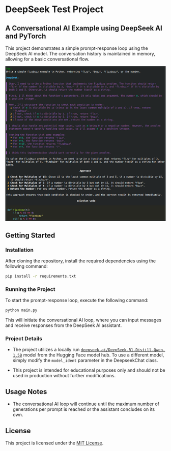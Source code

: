 # DeepSeek Test Project

## A Conversational AI Example using DeepSeek AI and PyTorch

This project demonstrates a simple prompt-response loop using the DeepSeek AI model. The conversation history is maintained in memory, allowing for a basic conversational flow.

![DeepSeek AI example](./example.png)

## Getting Started

### Installation

After cloning the repository, install the required dependencies using the following command:

```bash
pip install -r requirements.txt
```

### Running the Project

To start the prompt-response loop, execute the following command:

```bash
python main.py
```

This will initiate the conversational AI loop, where you can input messages and receive responses from the DeepSeek AI assistant.

### Project Details

- The project utilizes a locally run [`deepseek-ai/DeepSeek-R1-Distill-Qwen-1.5B`](https://huggingface.co/deepseek-ai/DeepSeek-R1-Distill-Qwen-1.5B) model from the Hugging Face model hub. To use a different model, simply modify the `model_ident` parameter in the DeepseekChat class.

- This project is intended for educational purposes only and should not be used in production without further modifications.

## Usage Notes

- The conversational AI loop will continue until the maximum number of generations per prompt is reached or the assistant concludes on its own.

## License

This project is licensed under the [MIT License](LICENSE).
